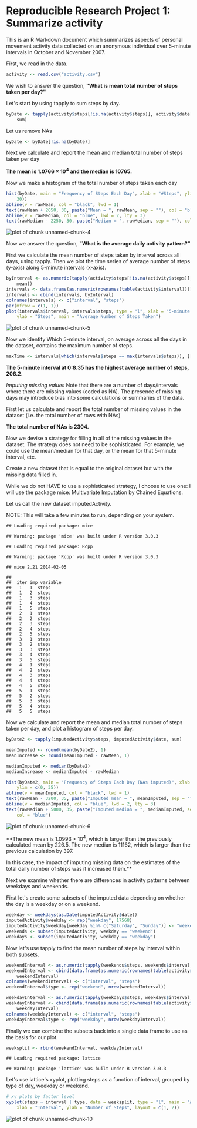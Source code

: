 Reproducible Research Project 1: Summarize activity
================
  
This is an R Markdown document which summarizes aspects of personal movement 
activity data collected on an anonymous individual over 5-minute intervals in 
October and November 2007.



First, we read in the data.


```r
activity <- read.csv("activity.csv")
```

We wish to answer the question, **"What is mean total number of steps taken per 
day?"**

Let's start by using tapply to sum steps by day.

```r
byDate <- tapply(activity$steps[!is.na(activity$steps)], activity$date[!is.na(activity$steps)], 
    sum)
```

Let us remove NAs

```r
byDate <- byDate[!is.na(byDate)]
```


Next we calculate and report the mean and median total number of steps taken per
day


**The mean is 1.0766 &times; 10<sup>4</sup> and the median is 10765.**

Now we make a histogram of the total number of steps taken each day

```r
hist(byDate, main = "Frequency of Steps Each Day", xlab = "#Steps", ylim = c(0, 
    30))
abline(v = rawMean, col = "black", lwd = 1)
text(rawMean + 2050, 30, paste("Mean = ", rawMean, sep = ""), col = "black")
abline(v = rawMedian, col = "blue", lwd = 2, lty = 3)
text(rawMedian - 2250, 30, paste("Median = ", rawMedian, sep = ""), col = "blue")
```

<img src="figure/unnamed-chunk-4.png" title="plot of chunk unnamed-chunk-4" alt="plot of chunk unnamed-chunk-4" style="display: block; margin: auto;" />

Now we answer the question, **"What is the average daily activity pattern?"**

First we calculate the mean number of steps taken by interval across all days, 
using tapply. Then we plot the time series of average number of steps (y-axis) 
along 5-minute intervals (x-axis).


```r
byInterval <- as.numeric(tapply(activity$steps[!is.na(activity$steps)], activity$interval[!is.na(activity$steps)], 
    mean))
intervals <- data.frame(as.numeric(rownames(table(activity$interval))))
intervals <- cbind(intervals, byInterval)
colnames(intervals) <- c("interval", "steps")
par(mfrow = c(1, 1))
plot(intervals$interval, intervals$steps, type = "l", xlab = "5-minute Interval", 
    ylab = "Steps", main = "Average Number of Steps Taken")
```

<img src="figure/unnamed-chunk-5.png" title="plot of chunk unnamed-chunk-5" alt="plot of chunk unnamed-chunk-5" style="display: block; margin: auto;" />

Now we identify Which 5-minute interval, on average across all the days in the 
dataset, contains the maximum number of steps.


```r
maxTime <- intervals[which(intervals$steps == max(intervals$steps)), ][[1]]/100
```




**The 5-minute interval at 0:8.35 has the highest average number of steps,
206.2.**

_Imputing missing values_
Note that there are a number of days/intervals where there are missing values 
(coded as NA). The presence of missing days may introduce bias into some 
calculations or summaries of the data.

First let us calculate and report the total number of missing values in the 
dataset (i.e. the total number of rows with NAs)



**The total number of NAs is 2304.**

Now we devise a strategy for filling in all of the missing values in the 
dataset. The strategy does not need to be sophisticated. For example, we could 
use the mean/median for that day, or the mean for that 5-minute interval, etc.

Create a new dataset that is equal to the original dataset but with the missing 
data filled in.

While we do not HAVE to use a sophisticated strategy, I choose to use one: I 
will use the package mice: Multivariate Imputation by Chained Equations.

Let us call the new dataset imputedActivity.

NOTE: This will take a few minutes to run, depending on your system.

```
## Loading required package: mice
```

```
## Warning: package 'mice' was built under R version 3.0.3
```

```
## Loading required package: Rcpp
```

```
## Warning: package 'Rcpp' was built under R version 3.0.3
```

```
## mice 2.21 2014-02-05
```

```
## 
##  iter imp variable
##   1   1  steps
##   1   2  steps
##   1   3  steps
##   1   4  steps
##   1   5  steps
##   2   1  steps
##   2   2  steps
##   2   3  steps
##   2   4  steps
##   2   5  steps
##   3   1  steps
##   3   2  steps
##   3   3  steps
##   3   4  steps
##   3   5  steps
##   4   1  steps
##   4   2  steps
##   4   3  steps
##   4   4  steps
##   4   5  steps
##   5   1  steps
##   5   2  steps
##   5   3  steps
##   5   4  steps
##   5   5  steps
```


Now we calculate and report the mean and median total number of steps taken per 
day, and plot a histogram of steps per day. 

```r
byDate2 <- tapply(imputedActivity$steps, imputedActivity$date, sum)

meanImputed <- round(mean(byDate2), 1)
meanIncrease <- round(meanImputed - rawMean, 1)

medianImputed <- median(byDate2)
medianIncrease <- medianImputed - rawMedian

hist(byDate2, main = "Frequency of Steps Each Day (NAs imputed)", xlab = "#Steps", 
    ylim = c(0, 35))
abline(v = meanImputed, col = "black", lwd = 1)
text(rawMean - 3200, 35, paste("Imputed mean = ", meanImputed, sep = ""), col = "black")
abline(v = medianImputed, col = "blue", lwd = 2, lty = 3)
text(rawMedian + 5000, 35, paste("Imputed median = ", medianImputed, sep = ""), 
    col = "blue")
```

<img src="figure/unnamed-chunk-6.png" title="plot of chunk unnamed-chunk-6" alt="plot of chunk unnamed-chunk-6" style="display: block; margin: auto;" />

**The new mean is 1.0993 &times; 10<sup>4</sup>, which is larger than the previously calculated
mean by 226.5. The new median is 11162, which is larger 
than the previous calculation by 397.

In this case, the impact of imputing missing data on the estimates of the total 
daily number of steps was it increased them.**

Next we examine whether there are differences in activity patterns between 
weekdays and weekends.

First let's create some subsets of the imputed data depending on whether the day
is a weekday or on a weekend.

```r
weekday <- weekdays(as.Date(imputedActivity$date))
imputedActivity$weekday <- rep("weekday", 17568)
imputedActivity$weekday[weekday %in% c("Saturday", "Sunday")] <- "weekend"
weekends <- subset(imputedActivity, weekday == "weekend")
weekdays <- subset(imputedActivity, weekday == "weekday")
```


Now let's use tapply to find the mean number of steps by interval within both
subsets.

```r
weekendInterval <- as.numeric(tapply(weekends$steps, weekends$interval, mean))
weekendInterval <- cbind(data.frame(as.numeric(rownames(table(activity$interval)))), 
    weekendInterval)
colnames(weekendInterval) <- c("interval", "steps")
weekendInterval$type <- rep("weekend", nrow(weekendInterval))

weekdayInterval <- as.numeric(tapply(weekdays$steps, weekdays$interval, mean))
weekdayInterval <- cbind(data.frame(as.numeric(rownames(table(activity$interval)))), 
    weekdayInterval)
colnames(weekdayInterval) <- c("interval", "steps")
weekdayInterval$type <- rep("weekday", nrow(weekdayInterval))
```


Finally we can combine the subsets back into a single data frame to use as the
basis for our plot.

```r
weeksplit <- rbind(weekendInterval, weekdayInterval)
```



```
## Loading required package: lattice
```

```
## Warning: package 'lattice' was built under R version 3.0.3
```


Let's use lattice's xyplot, plotting steps as a function of interval, grouped by
type of day, weekday or weekend.

```r
# xy plots by factor level
xyplot(steps ~ interval | type, data = weeksplit, type = "l", main = "Avg. #Steps Taken", 
    xlab = "Interval", ylab = "Number of Steps", layout = c(1, 2))
```

<img src="figure/unnamed-chunk-10.png" title="plot of chunk unnamed-chunk-10" alt="plot of chunk unnamed-chunk-10" style="display: block; margin: auto;" />

